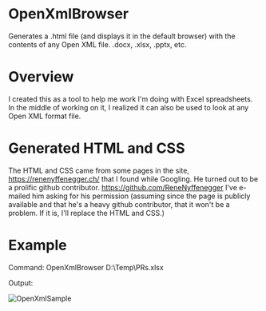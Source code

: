 # OpenXmlBrowser
Generates a .html file (and displays it in the default browser) with the contents of any Open XML file. .docx, .xlsx, .pptx, etc.

# Overview

I created this as a tool to help me work I'm doing with Excel spreadsheets. In the middle of working on it, I realized it can also be used to look at any Open XML format file.

# Generated HTML and CSS

The HTML and CSS came from some pages in the site, https://renenyffenegger.ch/ that I found while Googling. He turned out to be a prolific github contributor. https://github.com/ReneNyffenegger
I've e-mailed him asking for his permission (assuming since the page is publicly available and that he's a heavy github contributor, that it won't be a problem. If it is, I'll replace the HTML and CSS.)

# Example

Command: OpenXmlBrowser D:\Temp\PRs.xlsx

Output: 

![OpenXmlSample](https://user-images.githubusercontent.com/2781885/167685074-d0d313ef-813b-4ea0-8926-7ff149f7b9a8.PNG)
